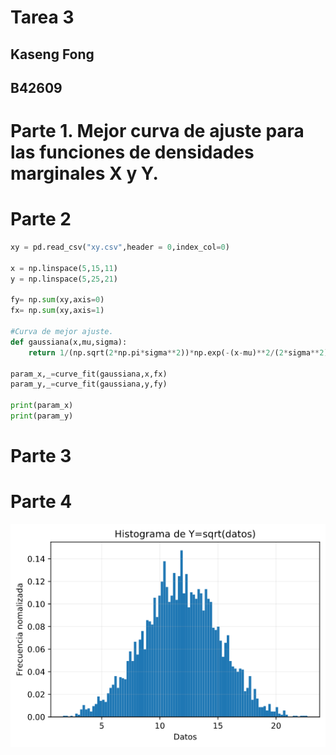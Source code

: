 # Tarea 3 
## Kaseng Fong 
## B42609



# Parte 1. Mejor curva de ajuste para las funciones de densidades marginales X y Y.






# Parte 2 

``` python
xy = pd.read_csv("xy.csv",header = 0,index_col=0)

x = np.linspace(5,15,11)
y = np.linspace(5,25,21)

fy= np.sum(xy,axis=0)
fx= np.sum(xy,axis=1)

#Curva de mejor ajuste. 
def gaussiana(x,mu,sigma):
    return 1/(np.sqrt(2*np.pi*sigma**2))*np.exp(-(x-mu)**2/(2*sigma**2))

param_x,_=curve_fit(gaussiana,x,fx)
param_y,_=curve_fit(gaussiana,y,fy)

print(param_x)
print(param_y)
```




# Parte 3






# Parte 4

![image de morodr](mordor.png)
